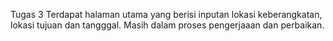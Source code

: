 Tugas 3
Terdapat halaman utama yang berisi inputan lokasi keberangkatan, lokasi tujuan dan tangggal. Masih dalam proses pengerjaaan dan perbaikan.

